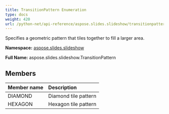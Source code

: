 ```yaml
---
title: TransitionPattern Enumeration
type: docs
weight: 420
url: /python-net/api-reference/aspose.slides.slideshow/transitionpattern/
---
```


Specifies a geometric pattern that tiles together to fill a larger area.

**Namespace:** [aspose.slides.slideshow](/slides/python-net/api-reference/aspose.slides.slideshow/)

**Full Name:** aspose.slides.slideshow.TransitionPattern



## **Members**
|**Member name**|**Description**|
| :- | :- |
|DIAMOND|Diamond tile pattern|
|HEXAGON|Hexagon tile pattern|
